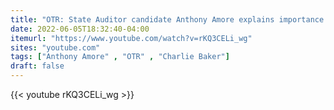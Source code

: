 ```yaml
---
title: "OTR: State Auditor candidate Anthony Amore explains importance of Baker endorsement"
date: 2022-06-05T18:32:40-04:00
itemurl: "https://www.youtube.com/watch?v=rKQ3CELi_wg"
sites: "youtube.com"
tags: ["Anthony Amore" , "OTR" , "Charlie Baker"]
draft: false
---
```


{{< youtube rKQ3CELi_wg >}}
